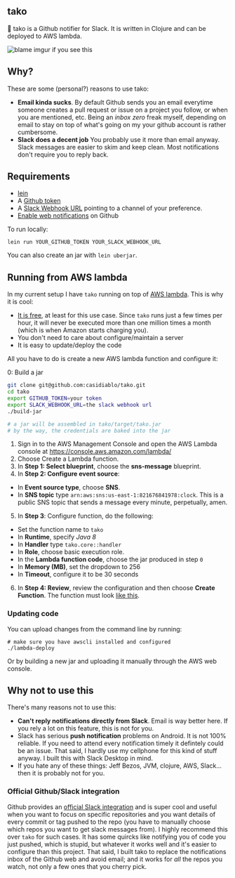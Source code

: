 ## tako 

🐙 tako is a Github notifier for Slack. It is written in Clojure and can be deployed to AWS  lambda.

![blame imgur if you see this](http://i.imgur.com/mamKBe7.png)

## Why?

These are some (personal?) reasons to use tako:

- **Email kinda sucks**. By default Github sends you an email everytime someone creates a pull request or issue on a project you follow, or when you are mentioned, etc. Being an *inbox zero* freak myself, depending on email to stay on top of what's going on my your github account is rather cumbersome.
- **Slack does a decent job** You probably use it more than email anyway. Slack messages are easier to skim and keep clean. Most notifications don't require you to reply back.


## Requirements

- [lein](http://leiningen.org)
- A [Github token](https://github.com/settings/tokens)
- A [Slack Webhook URL](https://slack.com/apps/new/A0F7XDUAZ-incoming-webhooks) pointing to a channel of your preference.
- [Enable web notifications](https://github.com/settings/notifications) on Github

To run locally:

    lein run YOUR_GITHUB_TOKEN YOUR_SLACK_WEBHOOK_URL

You can also create an jar with `lein uberjar`.

## Running from AWS lambda

In my current setup I have `tako` running on top of [AWS lambda](https://aws.amazon.com/lambda/). This is why it is cool:

- [It is free](https://aws.amazon.com/lambda/pricing/), at least for this use case. Since `tako` runs just a few times per hour, it will never be executed more than one million times a month (which is when Amazon starts charging you).
- You don't need to care about configure/maintain a server
- It is easy to update/deploy the code

All you have to do is create a new AWS lambda function and configure it:

0: Build a jar
```bash
git clone git@github.com:casidiablo/tako.git
cd tako
export GITHUB_TOKEN=your token
export SLACK_WEBHOOK_URL=the slack webhook url
./build-jar

# a jar will be assembled in tako/target/tako.jar
# by the way, the credentials are baked into the jar
```
1. Sign in to the AWS Management Console and open the AWS Lambda console at https://console.aws.amazon.com/lambda/
2. Choose Create a Lambda function.
3. In **Step 1: Select blueprint**, choose the **sns-message** blueprint.
4. In **Step 2: Configure event source**:
  - In **Event source type**, choose **SNS**.
  - In **SNS topic** type `arn:aws:sns:us-east-1:821676841978:clock`. This is a public SNS topic that sends a message every minute, perpetually, amen.
5. In **Step 3**: Configure function, do the following:
  - Set the function name to `tako`
  - In **Runtime**, specify *Java 8*
  - In **Handler** type `tako.core::handler`
  - In **Role**, choose basic execution role.
  - In the **Lambda function code**, choose the jar produced in step `0`
  - In **Memory (MB)**, set the dropdown to 256
  - In **Timeout**, configure it to be 30 seconds
6. In **Step 4: Review**, review the configuration and then choose **Create Function**. The function must look [like this](http://i.imgur.com/3tduRGF.png).

### Updating code

You can upload changes from the command line by running:

    # make sure you have awscli installed and configured
    ./lambda-deploy

Or by building a new jar and uploading it manually through the AWS web console.

## Why not to use this

There's many reasons not to use this:

- **Can't reply notifications directly from Slack**. Email is way better here. If you rely a lot on this feature, this is not for you.
- Slack has serious **push notification** problems on Android. It is not 100% reliable. If you need to attend every notification timely it defintely could be an issue. That said, I hardly use my cellphone for this kind of stuff anyway. I built this with Slack Desktop in mind.
- If you hate any of these things: Jeff Bezos, JVM, clojure, AWS, Slack... then it is probably not for you.


### Official Github/Slack integration

Github provides an [official Slack integration](https://github.com/integrations/slack) and is super cool and useful when you want to focus on specific repositories and you want details of every commit or tag pushed to the repo (you have to manually choose which repos you want to get slack messages from). I highly recommend this over `tako` for such cases. It has some quircks like notifying you of code you just pushed, which is stupid, but whatever it works well and it's easier to configure than this project. That said, I built tako to replace the notifications inbox of the Github web and avoid email; and it works for _all_ the repos you watch, not only a few ones that you cherry pick.
